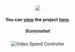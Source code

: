 <div align="center">

<br />

<img src="https://capsule-render.vercel.app/api?type=transparent&fontColor=e34c26&height=27&section=header&text=Video%20Speed%20Controller&&fontAlignY=40&fontSize=24&animation=fadeIn" />
   
#### You can [view](https://youtu.be/ChzzzIRfPI4 "Click me!🎤") the project [here](https://isbendiyarovanezrin.github.io/VideoSpeedController "Click me!📹").

##### Screenshot

![Video Speed Controller](https://i.postimg.cc/Bbsr9QCh/sc.png)

</div>

